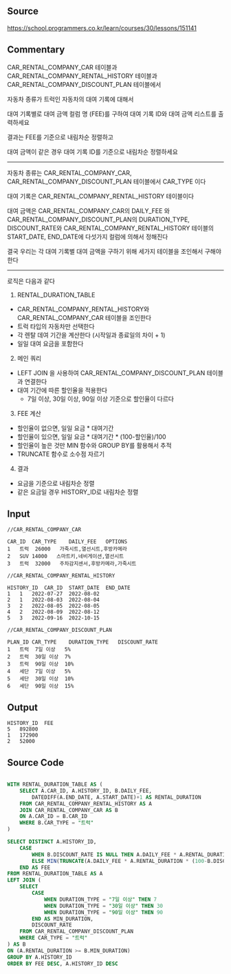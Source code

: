 ## Source

https://school.programmers.co.kr/learn/courses/30/lessons/151141

## Commentary

CAR_RENTAL_COMPANY_CAR 테이블과 CAR_RENTAL_COMPANY_RENTAL_HISTORY 테이블과 CAR_RENTAL_COMPANY_DISCOUNT_PLAN 테이블에서 

자동차 종류가 트럭인 자동차의 대여 기록에 대해서

대여 기록별로 대여 금액 컬럼 명 (FEE)를 구하여 대여 기록 ID와 대여 금액 리스트를 출력하세요

결과는 FEE를 기준으로 내림차순 정렬하고

대여 금액이 같은 경우 대여 기록 ID를 기준으로 내림차순 정렬하세요

------

자동차 종류는 CAR_RENTAL_COMPANY_CAR, CAR_RENTAL_COMPANY_DISCOUNT_PLAN 테이블에서 CAR_TYPE 이다

대여 기록은 CAR_RENTAL_COMPANY_RENTAL_HISTORY 테이블이다

대여 금액은 CAR_RENTAL_COMPANY_CAR의 DAILY_FEE 와 CAR_RENTAL_COMPANY_DISCOUNT_PLAN의 DURATION_TYPE, DISCOUNT_RATE와 CAR_RENTAL_COMPANY_RENTAL_HISTORY 테이블의 START_DATE, END_DATE에 다섯가지 컬럼에 의해서 정해진다

결국 우리는 각 대여 기록별 대여 금액을 구하기 위해 세가지 테이블을 조인해서 구해야한다

----

로직은 다음과 같다

1. RENTAL_DURATION_TABLE
  - CAR_RENTAL_COMPANY_RENTAL_HISTORY와 CAR_RENTAL_COMPANY_CAR 테이블을 조인한다
  - 트럭 타입의 자동차만 선택한다
  - 각 렌탈 데여 기간을 계산한다 (시작일과 종료일의 차이 + 1)
  - 일일 대여 요금을 포함한다

2. 메인 쿼리
  - LEFT JOIN 을 사용하여 CAR_RENTAL_COMPANY_DISCOUNT_PLAN  테이블과 연결한다
  - 대여 기간에 따른 할인율을 적용한다
    - 7일 이상, 30일 이상, 90일 이상 기준으로 할인율이 다르다

3. FEE 계산
  - 할인율이 없으면, 일일 요금 * 대여기간
  - 할인율이 있으면, 일일 요금 * 대여기간 * (100-할인율)/100
  - 할인율이 높은 것만 MIN 함수와 GROUP BY를 활용해서 추적
  - TRUNCATE 함수로 소수점 자르기

4. 결과
  - 요금을 기준으로 내림차순 정렬
  - 같은 요금일 경우 HISTORY_ID로 내림차순 정렬





## Input
```
//CAR_RENTAL_COMPANY_CAR 

CAR_ID	CAR_TYPE	DAILY_FEE	OPTIONS
1	트럭	26000	가죽시트,열선시트,후방카메라
2	SUV	14000	스마트키,네비게이션,열선시트
3	트럭	32000	주차감지센서,후방카메라,가죽시트

//CAR_RENTAL_COMPANY_RENTAL_HISTORY 

HISTORY_ID	CAR_ID	START_DATE	END_DATE
1	1	2022-07-27	2022-08-02
2	1	2022-08-03	2022-08-04
3	2	2022-08-05	2022-08-05
4	2	2022-08-09	2022-08-12
5	3	2022-09-16	2022-10-15

//CAR_RENTAL_COMPANY_DISCOUNT_PLAN 

PLAN_ID	CAR_TYPE	DURATION_TYPE	DISCOUNT_RATE
1	트럭	7일 이상	5%
2	트럭	30일 이상	7%
3	트럭	90일 이상	10%
4	세단	7일 이상	5%
5	세단	30일 이상	10%
6	세단	90일 이상	15%
```


## Output
```
HISTORY_ID	FEE
5	892800
1	172900
2	52000
```

## Source Code

```sql

WITH RENTAL_DURATION_TABLE AS (
    SELECT A.CAR_ID, A.HISTORY_ID, B.DAILY_FEE,
        DATEDIFF(A.END_DATE, A.START_DATE)+1 AS RENTAL_DURATION
    FROM CAR_RENTAL_COMPANY_RENTAL_HISTORY AS A
    JOIN CAR_RENTAL_COMPANY_CAR AS B
    ON A.CAR_ID = B.CAR_ID
    WHERE B.CAR_TYPE = "트럭"
)

SELECT DISTINCT A.HISTORY_ID, 
    CASE 
        WHEN B.DISCOUNT_RATE IS NULL THEN A.DAILY_FEE * A.RENTAL_DURATION
        ELSE MIN(TRUNCATE(A.DAILY_FEE * A.RENTAL_DURATION * (100-B.DISCOUNT_RATE)/100, 0)) 
    END AS FEE
FROM RENTAL_DURATION_TABLE AS A
LEFT JOIN (
    SELECT 
        CASE 
            WHEN DURATION_TYPE = "7일 이상" THEN 7
            WHEN DURATION_TYPE = "30일 이상" THEN 30
            WHEN DURATION_TYPE = "90일 이상" THEN 90
        END AS MIN_DURATION,
        DISCOUNT_RATE
    FROM CAR_RENTAL_COMPANY_DISCOUNT_PLAN 
    WHERE CAR_TYPE = "트럭"
) AS B
ON (A.RENTAL_DURATION >= B.MIN_DURATION)
GROUP BY A.HISTORY_ID
ORDER BY FEE DESC, A.HISTORY_ID DESC
```

